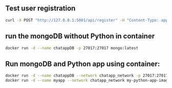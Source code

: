 
## Test user registration
```bash
curl -X POST "http://127.0.0.1:5001/api/register" -H "Content-Type: application/json" -d '{"username": "testuser", "password": "password123"}'
```

## run the mongoDB without Python in container
```bash
docker run -d --name chatappDB -p 27017:27017 mongo:latest
```


## Run mongoDB and Python app using container:
```bash
docker run -d --name chatappDB --network chatapp_network -p 27017:27017 mongo:latest
docker run -d --name myapp --network chatapp_network my-python-app-image
```